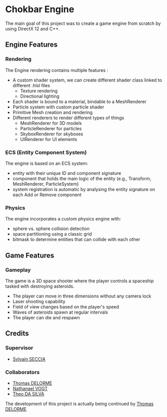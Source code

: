 # Chokbar Engine

The main goal of this project was to create a game engine from scratch by using DirectX 12 and C++.  

## Engine Features
### Rendering

The Engine rendering contains multiple features :
* A custom shader system, we can create different shader class linked to different .hlsl files
  * Texture rendering
  * Directional lighting
* Each shader is bound to a material, bindable to a MeshRenderer
* Particle system with custom particle shader
* Primitive Mesh creation and rendering 
* Different renderers to render different types of things 
  * MeshRenderer for 3D models
  * ParticleRenderer for particles
  * SkyboxRenderer for skyboxes
  * UIRenderer for UI elements

### ECS (Entity Component System)

The engine is based on an ECS system:  
* entity with their unique ID and component signature
* component that holds the main logic of the entity (e.g., Transform, MeshRenderer, ParticleSystem)
* system registration is automatic by analysing the entity signature on each Add or Remove component

### Physics

The engine incorporates a custom physics engine with:
* sphere vs. sphere collision detection
* space partitioning using a classic grid
* bitmask to determine entities that can collide with each other

## Game Features
### Gameplay

The game is a 3D space shooter where the player controls a spaceship tasked with destroying asteroids.  

* The player can move in three dimensions without any camera lock  
* Laser shooting capability  
* Field of view changes based on the player's speed  
* Waves of asteroids spawn at regular intervals  
* The player can die and respawn  

## Credits

### Supervisor
* [Sylvain SECCIA](https://www.seccia.com/)

### Collaborators
* [Thomas DELORME](https://github.com/generaltoto)
* [Nathanael VOGT](https://github.com/Gotvna)
* [Theo DA SILVA](https://github.com/Sinozer)

The development of this project is actually being continued by [Thomas DELORME](https://github.com/generaltoto/Views)
